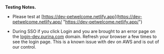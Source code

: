 **Testing Notes.**

- Please test at [https://dev-petwelcome.netlify.app](https://dev-petwelcome.netlify.app/ "https://dev-petwelcome.netlify.app/")
    
- During SSO if you click Login and you are brought to an error page on the [login-dev.purina.com](http://login-dev.purina.com/ "http://login-dev.purina.com") domain. Refresh your browser a few times to see the login page. This is a known issue with dev on AWS and is out of our control.